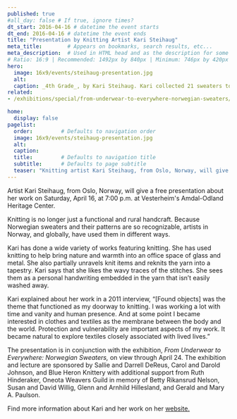 ```yaml
---
published: true
#all_day: false # If true, ignore times?
dt_start: 2016-04-16 # datetime the event starts
dt_end: 2016-04-16 # datetime the event ends
title: "Presentation by Knitting Artist Kari Steihaug"
meta_title:        # Appears on bookmarks, search results, etc...
meta_description:  # Used in HTML head and as the description for some search engines
# Ratio: 16:9 | Recommended: 1492px by 840px | Minimum: 746px by 420px
hero:
  image: 16x9/events/steihaug-presentation.jpg
  alt: 
  caption: _4th Grade_, by Kari Steihaug. Kari collected 21 sweaters to represent those in a 1967 class photo in which all of the children were wearing handknit garments.
related:
- /exhibitions/special/from-underwear-to-everywhere-norwegian-sweaters/

home:
  display: false
pagelist:
  order:         # Defaults to navigation order
  image: 16x9/events/steihaug-presentation.jpg
  alt:
  caption: 
  title:         # Defaults to navigation title
  subtitle:      # Defaults to page subtitle
  teaser: "Knitting artist Kari Steihaug, from Oslo, Norway, will give a free presentation about her work."
---
```

Artist Kari Steihaug, from Oslo, Norway, will give a free presentation about her work on Saturday, April 16, at 7:00 p.m. at Vesterheim's Amdal-Odland Heritage Center. 

Knitting is no longer just a functional and rural handcraft. Because Norwegian sweaters and their patterns are so recognizable, artists in Norway, and globally, have used them in different ways.  

Kari has done a wide variety of works featuring knitting. She has used knitting to help bring nature and warmth into an office space of glass and metal. She also partially unravels knit items and reknits the yarn into a tapestry. Kari says that she likes the wavy traces of the stitches. She sees them as a personal handwriting embedded in the yarn that isn’t easily washed away.   

Kari explained about her work in a 2011 interview, “[Found objects] was the theme that functioned as my doorway to knitting. I was working a lot with time and vanity and human presence. And at some point I became interested in clothes and textiles as the membrane between the body and the world. Protection and vulnerability are important aspects of my work. It became natural to explore textiles closely associated with lived lives.” 

The presentation is in conjunction with the exhibition, _From Underwear to Everywhere: Norwegian Sweaters,_ on view through April 24. The exhibition and lecture are sponsored by Sallie and Darrell DeReus, Carol and Darold Johnson, and Blue Heron Knittery with additional support from Ruth Hinderaker, Oneota Weavers Guild in memory of Betty Rikansrud Nelson, Susan and David Willig, Glenn and Arnhild Hillesland, and Gerald and Mary A. Paulson.

Find more information about Kari and her work on her [website.](http://karisteihaug.no/)